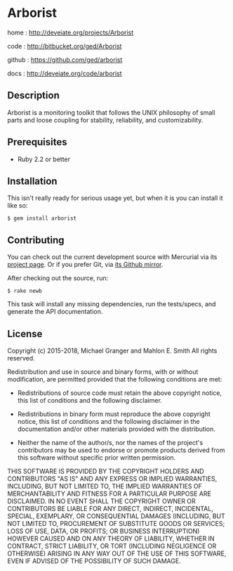 # Arborist

home
: http://deveiate.org/projects/Arborist

code
: http://bitbucket.org/ged/Arborist

github
: https://github.com/ged/arborist

docs
: http://deveiate.org/code/arborist


## Description

Arborist is a monitoring toolkit that follows the UNIX philosophy
of small parts and loose coupling for stability, reliability, and
customizability.


## Prerequisites

* Ruby 2.2 or better


## Installation

This isn't really ready for serious usage yet, but when it is you can install
it like so:

    $ gem install arborist


## Contributing

You can check out the current development source with Mercurial via its
[project page](http://bitbucket.org/ged/Arborist). Or if you prefer Git, via 
[its Github mirror](https://github.com/ged/arborist).

After checking out the source, run:

    $ rake newb

This task will install any missing dependencies, run the tests/specs,
and generate the API documentation.


## License

Copyright (c) 2015-2018, Michael Granger and Mahlon E. Smith
All rights reserved.

Redistribution and use in source and binary forms, with or without
modification, are permitted provided that the following conditions are met:

* Redistributions of source code must retain the above copyright notice,
  this list of conditions and the following disclaimer.

* Redistributions in binary form must reproduce the above copyright notice,
  this list of conditions and the following disclaimer in the documentation
  and/or other materials provided with the distribution.

* Neither the name of the author/s, nor the names of the project's
  contributors may be used to endorse or promote products derived from this
  software without specific prior written permission.

THIS SOFTWARE IS PROVIDED BY THE COPYRIGHT HOLDERS AND CONTRIBUTORS "AS IS"
AND ANY EXPRESS OR IMPLIED WARRANTIES, INCLUDING, BUT NOT LIMITED TO, THE
IMPLIED WARRANTIES OF MERCHANTABILITY AND FITNESS FOR A PARTICULAR PURPOSE ARE
DISCLAIMED. IN NO EVENT SHALL THE COPYRIGHT OWNER OR CONTRIBUTORS BE LIABLE
FOR ANY DIRECT, INDIRECT, INCIDENTAL, SPECIAL, EXEMPLARY, OR CONSEQUENTIAL
DAMAGES (INCLUDING, BUT NOT LIMITED TO, PROCUREMENT OF SUBSTITUTE GOODS OR
SERVICES; LOSS OF USE, DATA, OR PROFITS; OR BUSINESS INTERRUPTION) HOWEVER
CAUSED AND ON ANY THEORY OF LIABILITY, WHETHER IN CONTRACT, STRICT LIABILITY,
OR TORT (INCLUDING NEGLIGENCE OR OTHERWISE) ARISING IN ANY WAY OUT OF THE USE
OF THIS SOFTWARE, EVEN IF ADVISED OF THE POSSIBILITY OF SUCH DAMAGE.


